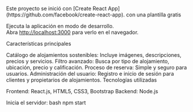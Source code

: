 <!--  
EcoBooking
Descripción
EcoBooking es una plataforma web dedicada a promover el turismo sostenible y la conexión con alojamientos ecológicos. Este proyecto tiene como objetivo facilitar la búsqueda y reserva de opciones de hospedaje que respeten el medio ambiente, promoviendo prácticas responsables entre los viajeros y operadores turísticos.
-->

<!-- Description  -->
<p>
 Este proyecto se inició con [Create React App] (https://github.com/facebook/create-react-app). con una plantilla gratis
</p>



Ejecuta la aplicación en modo de desarrollo.<br>
Abra [http://localhost:3000](http://localhost:3000) para verlo en el navegador.

Características principales

Catálogo de alojamientos sostenibles: Incluye imágenes, descripciones, precios y servicios.
Filtro avanzado: Busca por tipo de alojamiento, ubicación, precio y calificación.
Proceso de reserva: Simple y seguro para usuarios.
Administración del usuario: Registro e inicio de sesión para clientes y propietarios de alojamientos.
Tecnologías utilizadas

Frontend: React.js, HTML5, CSS3, Bootstrap
Backend: Node.js

Inicia el servidor:
bash
npm start  

